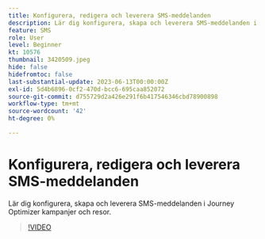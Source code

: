 ```yaml
---
title: Konfigurera, redigera och leverera SMS-meddelanden
description: Lär dig konfigurera, skapa och leverera SMS-meddelanden i Journey Optimizer kampanjer och resor.
feature: SMS
role: User
level: Beginner
kt: 10576
thumbnail: 3420509.jpeg
hide: false
hidefromtoc: false
last-substantial-update: 2023-06-13T00:00:00Z
exl-id: 5d4b6896-0cf2-470d-bcc6-695caa852072
source-git-commit: d755729d2a426e291f6b417546346cbd78900898
workflow-type: tm+mt
source-wordcount: '42'
ht-degree: 0%

---
```


# Konfigurera, redigera och leverera SMS-meddelanden

Lär dig konfigurera, skapa och leverera SMS-meddelanden i Journey Optimizer kampanjer och resor.

>[!VIDEO](https://video.tv.adobe.com/v/3420509?quality=12&learn=on)
